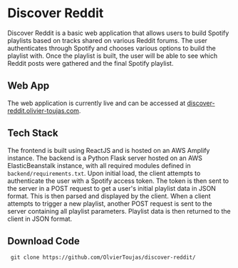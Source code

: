 # Discover Reddit

Discover Reddit is a basic web application that allows users to build Spotify playlists based on tracks shared on various Reddit forums. The user authenticates through Spotify and chooses various options to build the playlist with. Once the playlist is built, the user will be able to see which Reddit posts were gathered and the final Spotify playlist.

## Web App

The web application is currently live and can be accessed at [discover-reddit.olivier-toujas.com](https://discover-reddit.olivier-toujas.com).

## Tech Stack

The frontend is built using ReactJS and is hosted on an AWS Amplify instance. The backend is a Python Flask server hosted on an AWS ElasticBeanstalk instance, with all required modules defined in ```backend/requirements.txt```. Upon initial load, the client attempts to authenticate the user with a Spotify access token. The token is then sent to the server in a POST request to get a user's initial playlist data in JSON format. This is then parsed and displayed by the client. When a client attempts to trigger a new playlist, another POST request is sent to the server containing all playlist parameters. Playlist data is then returned to the client in JSON format. 

## Download Code
``` git clone https://github.com/OlvierToujas/discover-reddit/```
